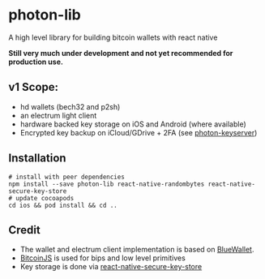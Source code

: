 # photon-lib
A high level library for building bitcoin wallets with react native

**Still very much under development and not yet recommended for production use.**

## v1 Scope:

* hd wallets (bech32 and p2sh)
* an electrum light client
* hardware backed key storage on iOS and Android (where available)
* Encrypted key backup on iCloud/GDrive + 2FA (see [photon-keyserver](https://github.com/photon-sdk/photon-keyserver))

## Installation

```
# install with peer dependencies
npm install --save photon-lib react-native-randombytes react-native-secure-key-store
# update cocoapods
cd ios && pod install && cd ..
```

## Credit

* The wallet and electrum client implementation is based on [BlueWallet](https://github.com/BlueWallet/BlueWallet).
* [BitcoinJS](https://github.com/bitcoinjs/bitcoinjs-lib) is used for bips and low level primitives
* Key storage is done via [react-native-secure-key-store](https://github.com/pradeep1991singh/react-native-secure-key-store)
